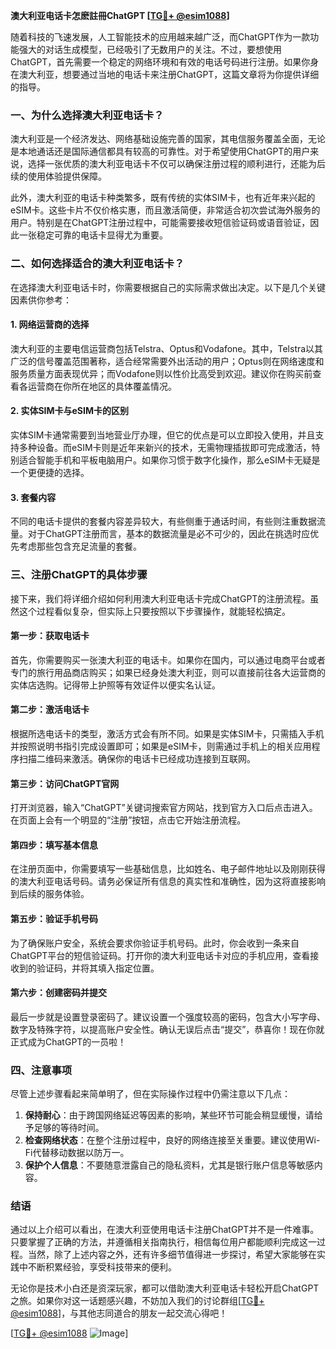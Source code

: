 **澳大利亚电话卡怎麽註冊ChatGPT [[TG💪+ @esim1088](https://t.me/s/esim1088)]**

随着科技的飞速发展，人工智能技术的应用越来越广泛，而ChatGPT作为一款功能强大的对话生成模型，已经吸引了无数用户的关注。不过，要想使用ChatGPT，首先需要一个稳定的网络环境和有效的电话号码进行注册。如果你身在澳大利亚，想要通过当地的电话卡来注册ChatGPT，这篇文章将为你提供详细的指导。

### 一、为什么选择澳大利亚电话卡？

澳大利亚是一个经济发达、网络基础设施完善的国家，其电信服务覆盖全面，无论是本地通话还是国际通信都具有较高的可靠性。对于希望使用ChatGPT的用户来说，选择一张优质的澳大利亚电话卡不仅可以确保注册过程的顺利进行，还能为后续的使用体验提供保障。

此外，澳大利亚的电话卡种类繁多，既有传统的实体SIM卡，也有近年来兴起的eSIM卡。这些卡片不仅价格实惠，而且激活简便，非常适合初次尝试海外服务的用户。特别是在ChatGPT注册过程中，可能需要接收短信验证码或语音验证，因此一张稳定可靠的电话卡显得尤为重要。

### 二、如何选择适合的澳大利亚电话卡？

在选择澳大利亚电话卡时，你需要根据自己的实际需求做出决定。以下是几个关键因素供你参考：

#### 1. **网络运营商的选择**
澳大利亚的主要电信运营商包括Telstra、Optus和Vodafone。其中，Telstra以其广泛的信号覆盖范围著称，适合经常需要外出活动的用户；Optus则在网络速度和服务质量方面表现优异；而Vodafone则以性价比高受到欢迎。建议你在购买前查看各运营商在你所在地区的具体覆盖情况。

#### 2. **实体SIM卡与eSIM卡的区别**
实体SIM卡通常需要到当地营业厅办理，但它的优点是可以立即投入使用，并且支持多种设备。而eSIM卡则是近年来新兴的技术，无需物理插拔即可完成激活，特别适合智能手机和平板电脑用户。如果你习惯于数字化操作，那么eSIM卡无疑是一个更便捷的选择。

#### 3. **套餐内容**
不同的电话卡提供的套餐内容差异较大，有些侧重于通话时间，有些则注重数据流量。对于ChatGPT注册而言，基本的数据流量是必不可少的，因此在挑选时应优先考虑那些包含充足流量的套餐。

### 三、注册ChatGPT的具体步骤

接下来，我们将详细介绍如何利用澳大利亚电话卡完成ChatGPT的注册流程。虽然这个过程看似复杂，但实际上只要按照以下步骤操作，就能轻松搞定。

#### 第一步：获取电话卡
首先，你需要购买一张澳大利亚的电话卡。如果你在国内，可以通过电商平台或者专门的旅行用品商店购买；如果已经身处澳大利亚，则可以直接前往各大运营商的实体店选购。记得带上护照等有效证件以便实名认证。

#### 第二步：激活电话卡
根据所选电话卡的类型，激活方式会有所不同。如果是实体SIM卡，只需插入手机并按照说明书指引完成设置即可；如果是eSIM卡，则需通过手机上的相关应用程序扫描二维码来激活。确保你的电话卡已经成功连接到互联网。

#### 第三步：访问ChatGPT官网
打开浏览器，输入“ChatGPT”关键词搜索官方网站，找到官方入口后点击进入。在页面上会有一个明显的“注册”按钮，点击它开始注册流程。

#### 第四步：填写基本信息
在注册页面中，你需要填写一些基础信息，比如姓名、电子邮件地址以及刚刚获得的澳大利亚电话号码。请务必保证所有信息的真实性和准确性，因为这将直接影响到后续的服务体验。

#### 第五步：验证手机号码
为了确保账户安全，系统会要求你验证手机号码。此时，你会收到一条来自ChatGPT平台的短信验证码。打开你的澳大利亚电话卡对应的手机应用，查看接收到的验证码，并将其填入指定位置。

#### 第六步：创建密码并提交
最后一步就是设置登录密码了。建议设置一个强度较高的密码，包含大小写字母、数字及特殊字符，以提高账户安全性。确认无误后点击“提交”，恭喜你！现在你就正式成为ChatGPT的一员啦！

### 四、注意事项

尽管上述步骤看起来简单明了，但在实际操作过程中仍需注意以下几点：

1. **保持耐心**：由于跨国网络延迟等因素的影响，某些环节可能会稍显缓慢，请给予足够的等待时间。
2. **检查网络状态**：在整个注册过程中，良好的网络连接至关重要。建议使用Wi-Fi代替移动数据以防万一。
3. **保护个人信息**：不要随意泄露自己的隐私资料，尤其是银行账户信息等敏感内容。

### 结语

通过以上介绍可以看出，在澳大利亚使用电话卡注册ChatGPT并不是一件难事。只要掌握了正确的方法，并遵循相关指南执行，相信每位用户都能顺利完成这一过程。当然，除了上述内容之外，还有许多细节值得进一步探讨，希望大家能够在实践中不断积累经验，享受科技带来的便利。

无论你是技术小白还是资深玩家，都可以借助澳大利亚电话卡轻松开启ChatGPT之旅。如果你对这一话题感兴趣，不妨加入我们的讨论群组[[TG💪+ @esim1088](https://t.me/s/esim1088)]，与其他志同道合的朋友一起交流心得吧！

[[TG💪+ @esim1088](https://t.me/s/esim1088) ![Image](https://i.postimg.cc/4NQfJmqS/Snipaste-2025-05-13-00-14-12.png)]